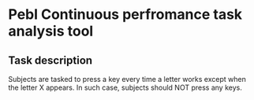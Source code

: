 # Pebl Continuous perfromance task analysis tool


## Task description
Subjects are tasked to press a key every time a letter works except when the letter X appears. In such case, subjects should NOT press any keys.

## 
